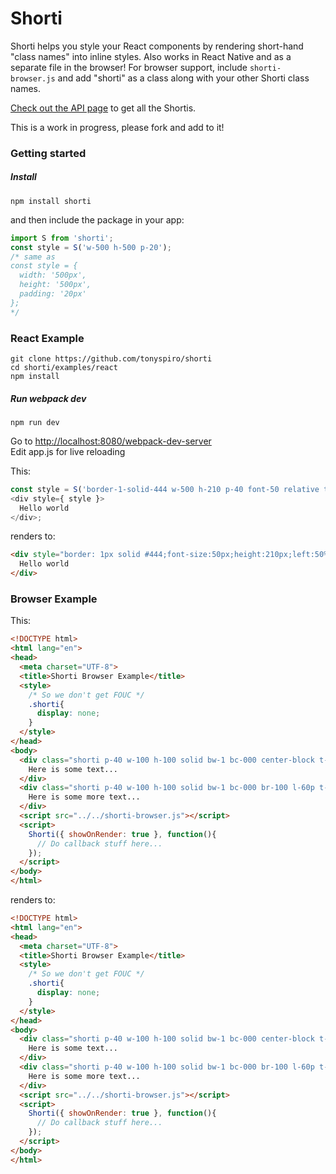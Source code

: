 # Shorti
Shorti helps you style your React components by rendering short-hand "class names" into inline styles.  Also works in React Native and as a separate file in the browser!  For browser support, include ```shorti-browser.js``` and add "shorti" as a class along with your other Shorti class names.

[Check out the API page](https://github.com/tonyspiro/shorti/blob/master/API.md) to get all the Shortis.

This is a work in progress, please fork and add to it!

### Getting started

##### Install
```
npm install shorti
```
and then include the package in your app:
```javascript
import S from 'shorti';
const style = S('w-500 h-500 p-20');
/* same as 
const style = {
  width: '500px',
  height: '500px',
  padding: '20px'
};
*/
```
### React Example
```
git clone https://github.com/tonyspiro/shorti
cd shorti/examples/react
npm install
```
##### Run webpack dev
```
npm run dev
```
Go to [http://localhost:8080/webpack-dev-server](http://localhost:8080/webpack-dev-server)<br>
Edit app.js for live reloading

This:
```javascript
const style = S('border-1-solid-444 w-500 h-210 p-40 font-50 relative t-100 l-50p ml-205n');
<div style={ style }>
  Hello world
</div>;
```
renders to:
```html
<div style="border: 1px solid #444;font-size:50px;height:210px;left:50%;margin-left:-205px;padding:40px;position:relative;top:100px;width:500px;">
  Hello world
</div>
```
### Browser Example
This:
```html
<!DOCTYPE html>
<html lang="en">
<head>
  <meta charset="UTF-8">
  <title>Shorti Browser Example</title>
  <style>
    /* So we don't get FOUC */
    .shorti{
      display: none;
    }
  </style>
</head>
<body>
  <div class="shorti p-40 w-100 h-100 solid bw-1 bc-000 center-block t-100 relative">
    Here is some text...
  </div>
  <div class="shorti p-40 w-100 h-100 solid bw-1 bc-000 br-100 l-60p t-107 absolute">
  	Here is some more text...
  </div>
  <script src="../../shorti-browser.js"></script>
  <script>
    Shorti({ showOnRender: true }, function(){
      // Do callback stuff here...
    });
  </script>
</body>
</html>
```
renders to:
```html
<!DOCTYPE html>
<html lang="en">
<head>
  <meta charset="UTF-8">
  <title>Shorti Browser Example</title>
  <style>
    /* So we don't get FOUC */
    .shorti{
      display: none;
    }
  </style>
</head>
<body>
  <div class="shorti p-40 w-100 h-100 solid bw-1 bc-000 center-block t-100 relative" style="border: 1px solid rgb(0, 0, 0); height: 100px; margin: 0px auto; padding: 40px; position: relative; top: 100px; width: 100px; display: block;">
    Here is some text...
  </div>
  <div class="shorti p-40 w-100 h-100 solid bw-1 bc-000 br-100 l-60p t-107 absolute" style="border: 1px solid rgb(0, 0, 0); border-radius: 100px; height: 100px; left: 60%; padding: 40px; position: absolute; top: 107px; width: 100px; display: block;">
    Here is some more text...
  </div>
  <script src="../../shorti-browser.js"></script>
  <script>
    Shorti({ showOnRender: true }, function(){
      // Do callback stuff here...
    });
  </script>
</body>
</html>
```
